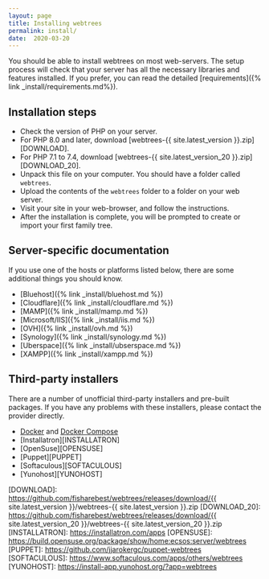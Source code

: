 ```yaml
---
layout: page
title: Installing webtrees
permalink: install/
date:  2020-03-20
---
```


You should be able to install webtrees on most web-servers.
The setup process will check that your server has all the necessary
libraries and features installed.  If you prefer, you can read
the detailed [requirements]({% link _install/requirements.md%}).

## Installation steps

* Check the version of PHP on your server.
* For PHP 8.0 and later, download [webtrees-{{ site.latest_version }}.zip][DOWNLOAD].
* For PHP 7.1 to 7.4, download [webtrees-{{ site.latest_version_20 }}.zip][DOWNLOAD_20].
* Unpack this file on your computer.  You should have a folder called `webtrees`.
* Upload the contents of the `webtrees` folder to a folder on your web server.
* Visit your site in your web-browser, and follow the instructions.
* After the installation is complete, you will be prompted to create or import your first family tree.

## Server-specific documentation

If you use one of the hosts or platforms listed below, there are some additional
things you should know.

* [Bluehost]({% link _install/bluehost.md %})
* [Cloudflare]({% link _install/cloudflare.md %})
* [MAMP]({% link _install/mamp.md %})
* [Microsoft/IIS]({% link _install/iis.md %})
* [OVH]({% link _install/ovh.md %})
* [Synology]({% link _install/synology.md %})
* [Uberspace]({% link _install/ubserspace.md %})
* [XAMPP]({% link _install/xampp.md %})

## Third-party installers

There are a number of unofficial third-party installers and pre-built packages.
If you have any problems with these installers, please contact the provider directly.

* [Docker][DOCKER] and [Docker Compose][DOCKERCOMPOSE]
* [Installatron][INSTALLATRON]
* [OpenSuse][OPENSUSE]
* [Puppet][PUPPET]
* [Softaculous][SOFTACULOUS]
* [Yunohost][YUNOHOST]

[DOCKER]: https://hub.docker.com/r/dtjs48jkt/webtrees
[DOCKERCOMPOSE]: https://hub.docker.com/r/nathanvaughn/webtrees
[DOWNLOAD]: https://github.com/fisharebest/webtrees/releases/download/{{ site.latest_version }}/webtrees-{{ site.latest_version }}.zip
[DOWNLOAD_20]: https://github.com/fisharebest/webtrees/releases/download/{{ site.latest_version_20 }}/webtrees-{{ site.latest_version_20 }}.zip
[INSTALLATRON]: https://installatron.com/apps
[OPENSUSE]: https://build.opensuse.org/package/show/home:ecsos:server/webtrees
[PUPPET]: https://github.com/jjarokergc/puppet-webtrees
[SOFTACULOUS]: https://www.softaculous.com/apps/others/webtrees
[YUNOHOST]: https://install-app.yunohost.org/?app=webtrees
